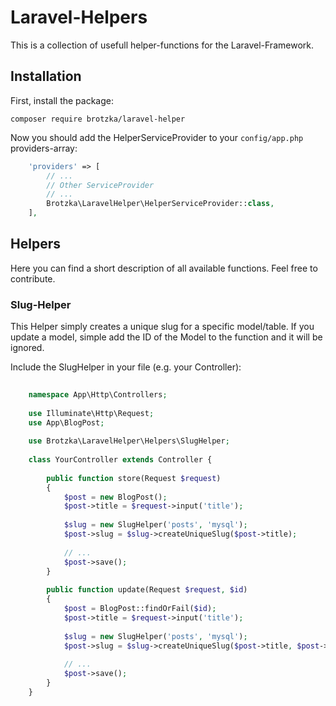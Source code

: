 # Laravel-Helpers

This is a collection of usefull helper-functions for the Laravel-Framework.

## Installation

First, install the package:

``composer require brotzka/laravel-helper``

Now you should add the HelperServiceProvider to your ``config/app.php`` providers-array:

````php
    'providers' => [
        // ...
        // Other ServiceProvider 
        // ...
        Brotzka\LaravelHelper\HelperServiceProvider::class,
    ],
````

## Helpers

Here you can find a short description of all available functions. Feel free to contribute.

### Slug-Helper

This Helper simply creates a unique slug for a specific model/table. If you update a model, simple add the ID of the Model to the function and it will be ignored.

Include the SlugHelper in your file (e.g. your Controller):

````php
    
    namespace App\Http\Controllers;
    
    use Illuminate\Http\Request;
    use App\BlogPost;
    
    use Brotzka\LaravelHelper\Helpers\SlugHelper;
    
    class YourController extends Controller {
        
        public function store(Request $request)
        {
            $post = new BlogPost();
            $post->title = $request->input('title');
            
            $slug = new SlugHelper('posts', 'mysql');
            $post->slug = $slug->createUniqueSlug($post->title);
            
            // ...
            $post->save();
        }
        
        public function update(Request $request, $id)
        {
            $post = BlogPost::findOrFail($id);
            $post->title = $request->input('title');
                    
            $slug = new SlugHelper('posts', 'mysql');
            $post->slug = $slug->createUniqueSlug($post->title, $post->id);
                 
            // ...
            $post->save();
        }
    }
````